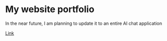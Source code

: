 # My website portfolio

In the near future, I am planning to update it to an entire AI chat application

[Link](https://grafgooseman.github.io/portfolio/)

